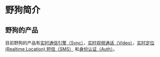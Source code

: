 野狗简介
=======
野狗的产品
--------
  目前野狗的产品有[实时通信引擎（Sync）](https://docs.wilddog.com/sync/Web/index.html)，[实时视频通话（Video）](https://docs.wilddog.com/video/Web/index.html)，[实时定位 (Realtime Location)](https://docs.wilddog.com/location/Web/index.html),[短信（SMS）](https://docs.wilddog.com/sms/index.html) 和[身份认证（Auth）](https://docs.wilddog.com/auth/Web/index.html)。
